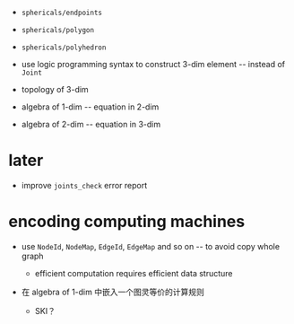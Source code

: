 - `sphericals/endpoints`
- `sphericals/polygon`
- `sphericals/polyhedron`

- use logic programming syntax to construct 3-dim element -- instead of `Joint`

- topology of 3-dim

- algebra of 1-dim -- equation in 2-dim
- algebra of 2-dim -- equation in 3-dim

# later

- improve `joints_check` error report

# encoding computing machines

- use `NodeId`, `NodeMap`, `EdgeId`, `EdgeMap` and so on -- to avoid copy whole graph

  - efficient computation requires efficient data structure

- 在 algebra of 1-dim 中嵌入一个图灵等价的计算规则

  - SKI？
